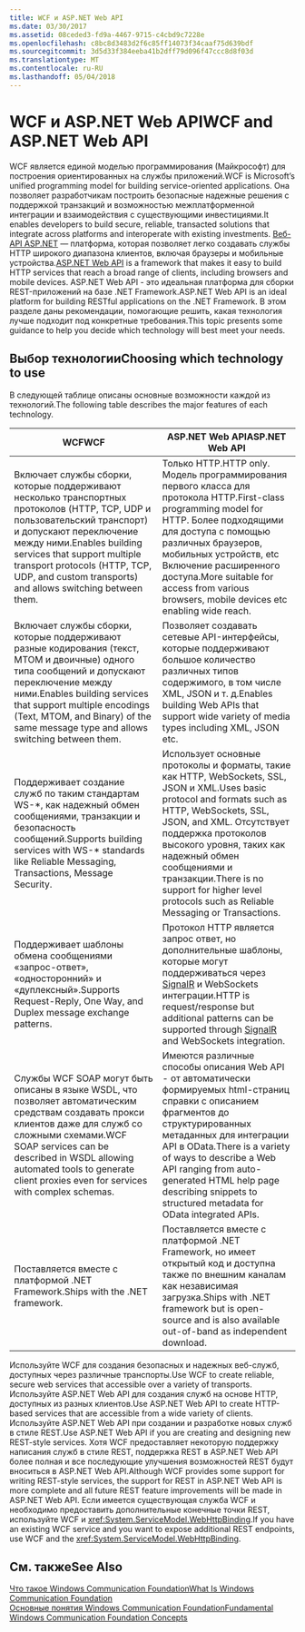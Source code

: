 ```yaml
---
title: WCF и ASP.NET Web API
ms.date: 03/30/2017
ms.assetid: 08ceded3-fd9a-4467-9715-c4cbd9c7228e
ms.openlocfilehash: c8bc8d3483d2f6c85ff14073f34caaf75d639bdf
ms.sourcegitcommit: 3d5d33f384eeba41b2dff79d096f47ccc8d8f03d
ms.translationtype: MT
ms.contentlocale: ru-RU
ms.lasthandoff: 05/04/2018
---
```

# <a name="wcf-and-aspnet-web-api"></a><span data-ttu-id="f066d-102">WCF и ASP.NET Web API</span><span class="sxs-lookup"><span data-stu-id="f066d-102">WCF and ASP.NET Web API</span></span>
<span data-ttu-id="f066d-103">WCF является единой моделью программирования (Майкрософт) для построения ориентированных на службы приложений.</span><span class="sxs-lookup"><span data-stu-id="f066d-103">WCF is Microsoft’s unified programming model for building service-oriented applications.</span></span> <span data-ttu-id="f066d-104">Она позволяет разработчикам построить безопасные надежные решения с поддержкой транзакций и возможностью межплатформенной интеграции и взаимодействия с существующими инвестициями.</span><span class="sxs-lookup"><span data-stu-id="f066d-104">It enables developers to build secure, reliable, transacted solutions that integrate across platforms and interoperate with existing investments.</span></span> <span data-ttu-id="f066d-105">[Веб-API ASP.NET](http://www.asp.net/web-api) — платформа, которая позволяет легко создавать службы HTTP широкого диапазона клиентов, включая браузеры и мобильные устройства.</span><span class="sxs-lookup"><span data-stu-id="f066d-105">[ASP.NET Web API](http://www.asp.net/web-api) is a framework that makes it easy to build HTTP services that reach a broad range of clients, including browsers and mobile devices.</span></span> <span data-ttu-id="f066d-106">ASP.NET Web API - это идеальная платформа для сборки REST-приложений на базе .NET Framework.</span><span class="sxs-lookup"><span data-stu-id="f066d-106">ASP.NET Web API is an ideal platform for building RESTful applications on the .NET Framework.</span></span> <span data-ttu-id="f066d-107">В этом разделе даны рекомендации, помогающие решить, какая технология лучше подходит под конкретные требования.</span><span class="sxs-lookup"><span data-stu-id="f066d-107">This topic presents some guidance to help you decide which technology will best meet your needs.</span></span>  
  
## <a name="choosing-which-technology-to-use"></a><span data-ttu-id="f066d-108">Выбор технологии</span><span class="sxs-lookup"><span data-stu-id="f066d-108">Choosing which technology to use</span></span>  
 <span data-ttu-id="f066d-109">В следующей таблице описаны основные возможности каждой из технологий.</span><span class="sxs-lookup"><span data-stu-id="f066d-109">The following table describes the major features of each technology.</span></span>  
  
|<span data-ttu-id="f066d-110">WCF</span><span class="sxs-lookup"><span data-stu-id="f066d-110">WCF</span></span>|<span data-ttu-id="f066d-111">ASP.NET Web API</span><span class="sxs-lookup"><span data-stu-id="f066d-111">ASP.NET Web API</span></span>|  
|---------|---------------------|  
|<span data-ttu-id="f066d-112">Включает службы сборки, которые поддерживают несколько транспортных протоколов (HTTP, TCP, UDP и пользовательский транспорт) и допускают переключение между ними.</span><span class="sxs-lookup"><span data-stu-id="f066d-112">Enables building services that support multiple transport protocols (HTTP, TCP, UDP, and custom transports) and allows switching between them.</span></span>|<span data-ttu-id="f066d-113">Только HTTP.</span><span class="sxs-lookup"><span data-stu-id="f066d-113">HTTP only.</span></span> <span data-ttu-id="f066d-114">Модель программирования первого класса для протокола HTTP.</span><span class="sxs-lookup"><span data-stu-id="f066d-114">First-class programming model for HTTP.</span></span> <span data-ttu-id="f066d-115">Более подходящими для доступа с помощью различных браузеров, мобильных устройств, etc Включение расширенного доступа.</span><span class="sxs-lookup"><span data-stu-id="f066d-115">More suitable for access from various browsers, mobile devices etc enabling wide reach.</span></span>|  
|<span data-ttu-id="f066d-116">Включает службы сборки, которые поддерживают разные кодирования (текст, MTOM и двоичные) одного типа сообщений и допускают переключение между ними.</span><span class="sxs-lookup"><span data-stu-id="f066d-116">Enables building services that support multiple encodings (Text, MTOM, and Binary) of the same message type and allows switching between them.</span></span>|<span data-ttu-id="f066d-117">Позволяет создавать сетевые API-интерфейсы, которые поддерживают большое количество различных типов содержимого, в том числе XML, JSON и т. д.</span><span class="sxs-lookup"><span data-stu-id="f066d-117">Enables building Web APIs that support wide variety of media types including XML, JSON etc.</span></span>|  
|<span data-ttu-id="f066d-118">Поддерживает создание служб по таким стандартам WS-\*, как надежный обмен сообщениями, транзакции и безопасность сообщений.</span><span class="sxs-lookup"><span data-stu-id="f066d-118">Supports building services with WS-\* standards like Reliable Messaging, Transactions, Message Security.</span></span>|<span data-ttu-id="f066d-119">Использует основные протоколы и форматы, такие как HTTP, WebSockets, SSL, JSON и XML.</span><span class="sxs-lookup"><span data-stu-id="f066d-119">Uses basic protocol and formats such as HTTP, WebSockets, SSL, JSON, and XML.</span></span> <span data-ttu-id="f066d-120">Отсутствует поддержка протоколов высокого уровня, таких как надежный обмен сообщениями и транзакции.</span><span class="sxs-lookup"><span data-stu-id="f066d-120">There is no support for higher level protocols such as Reliable Messaging or Transactions.</span></span>|  
|<span data-ttu-id="f066d-121">Поддерживает шаблоны обмена сообщениями «запрос-ответ», «односторонний» и «дуплексный».</span><span class="sxs-lookup"><span data-stu-id="f066d-121">Supports Request-Reply, One Way, and Duplex message exchange patterns.</span></span>|<span data-ttu-id="f066d-122">Протокол HTTP является запрос ответ, но дополнительные шаблоны, которые могут поддерживаться через [SignalR](https://github.com/SignalR/SignalR) и WebSockets интеграции.</span><span class="sxs-lookup"><span data-stu-id="f066d-122">HTTP is request/response but additional patterns can be supported through [SignalR](https://github.com/SignalR/SignalR) and WebSockets integration.</span></span>|  
|<span data-ttu-id="f066d-123">Службы WCF SOAP могут быть описаны в языке WSDL, что позволяет автоматическим средствам создавать прокси клиентов даже для служб со сложными схемами.</span><span class="sxs-lookup"><span data-stu-id="f066d-123">WCF SOAP services can be described in WSDL allowing automated tools to generate client proxies even for services with complex schemas.</span></span>|<span data-ttu-id="f066d-124">Имеются различные способы описания Web API - от автоматически формируемых html-страниц справки с описанием фрагментов до структурированных метаданных для интеграции API в OData.</span><span class="sxs-lookup"><span data-stu-id="f066d-124">There is a variety of ways to describe a Web API ranging from auto-generated HTML help page describing snippets to structured metadata for OData integrated APIs.</span></span>|  
|<span data-ttu-id="f066d-125">Поставляется вместе с платформой .NET Framework.</span><span class="sxs-lookup"><span data-stu-id="f066d-125">Ships with the .NET framework.</span></span>|<span data-ttu-id="f066d-126">Поставляется вместе с платформой .NET Framework, но имеет открытый код и доступна также по внешним каналам как независимая загрузка.</span><span class="sxs-lookup"><span data-stu-id="f066d-126">Ships with .NET framework but is open-source and is also available out-of-band as independent download.</span></span>|  
  
 <span data-ttu-id="f066d-127">Используйте WCF для создания безопасных и надежных веб-служб, доступных через различные транспорты.</span><span class="sxs-lookup"><span data-stu-id="f066d-127">Use WCF to create reliable, secure web services that accessible over a variety of transports.</span></span> <span data-ttu-id="f066d-128">Используйте ASP.NET Web API для создания служб на основе HTTP, доступных из разных клиентов.</span><span class="sxs-lookup"><span data-stu-id="f066d-128">Use ASP.NET Web API to create HTTP-based services that are accessible from a wide variety of clients.</span></span> <span data-ttu-id="f066d-129">Используйте ASP.NET Web API при создании и разработке новых служб в стиле REST.</span><span class="sxs-lookup"><span data-stu-id="f066d-129">Use ASP.NET Web API if you are creating and designing new REST-style services.</span></span> <span data-ttu-id="f066d-130">Хотя WCF предоставляет некоторую поддержку написания служб в стиле REST, поддержка REST в ASP.NET Web API более полная и все последующие улучшения возможностей REST будут вноситься в ASP.NET Web API.</span><span class="sxs-lookup"><span data-stu-id="f066d-130">Although WCF provides some support for writing REST-style services, the support for REST in ASP.NET Web API is more complete and all future REST feature improvements will be made in ASP.NET Web API.</span></span> <span data-ttu-id="f066d-131">Если имеется существующая служба WCF и необходимо предоставить дополнительные конечные точки REST, используйте WCF и <xref:System.ServiceModel.WebHttpBinding>.</span><span class="sxs-lookup"><span data-stu-id="f066d-131">If you have an existing WCF service and you want to expose additional REST endpoints, use WCF and the <xref:System.ServiceModel.WebHttpBinding>.</span></span>  
  
## <a name="see-also"></a><span data-ttu-id="f066d-132">См. также</span><span class="sxs-lookup"><span data-stu-id="f066d-132">See Also</span></span>  
 [<span data-ttu-id="f066d-133">Что такое Windows Communication Foundation</span><span class="sxs-lookup"><span data-stu-id="f066d-133">What Is Windows Communication Foundation</span></span>](../../../docs/framework/wcf/whats-wcf.md)  
 [<span data-ttu-id="f066d-134">Основные понятия Windows Communication Foundation</span><span class="sxs-lookup"><span data-stu-id="f066d-134">Fundamental Windows Communication Foundation Concepts</span></span>](../../../docs/framework/wcf/fundamental-concepts.md)  
